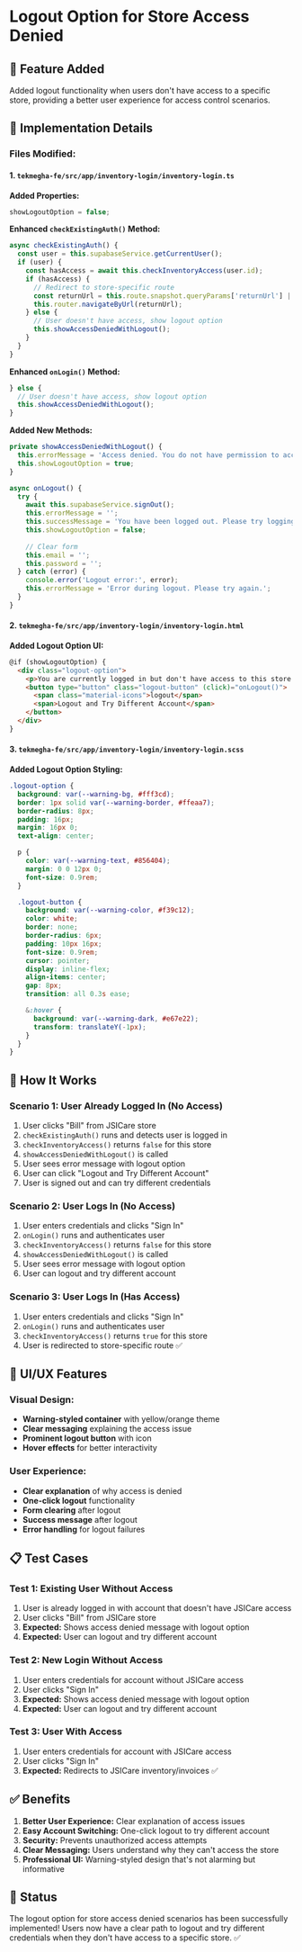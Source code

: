 # Logout Option for Store Access Denied

## 🎯 **Feature Added**

Added logout functionality when users don't have access to a specific store, providing a better user experience for access control scenarios.

## 🔧 **Implementation Details**

### **Files Modified:**

#### **1. `tekmegha-fe/src/app/inventory-login/inventory-login.ts`**

**Added Properties:**
```typescript
showLogoutOption = false;
```

**Enhanced `checkExistingAuth()` Method:**
```typescript
async checkExistingAuth() {
  const user = this.supabaseService.getCurrentUser();
  if (user) {
    const hasAccess = await this.checkInventoryAccess(user.id);
    if (hasAccess) {
      // Redirect to store-specific route
      const returnUrl = this.route.snapshot.queryParams['returnUrl'] || this.getDefaultInventoryRoute();
      this.router.navigateByUrl(returnUrl);
    } else {
      // User doesn't have access, show logout option
      this.showAccessDeniedWithLogout();
    }
  }
}
```

**Enhanced `onLogin()` Method:**
```typescript
} else {
  // User doesn't have access, show logout option
  this.showAccessDeniedWithLogout();
}
```

**Added New Methods:**
```typescript
private showAccessDeniedWithLogout() {
  this.errorMessage = 'Access denied. You do not have permission to access the inventory module for this store.';
  this.showLogoutOption = true;
}

async onLogout() {
  try {
    await this.supabaseService.signOut();
    this.errorMessage = '';
    this.successMessage = 'You have been logged out. Please try logging in with different credentials.';
    this.showLogoutOption = false;
    
    // Clear form
    this.email = '';
    this.password = '';
  } catch (error) {
    console.error('Logout error:', error);
    this.errorMessage = 'Error during logout. Please try again.';
  }
}
```

#### **2. `tekmegha-fe/src/app/inventory-login/inventory-login.html`**

**Added Logout Option UI:**
```html
@if (showLogoutOption) {
  <div class="logout-option">
    <p>You are currently logged in but don't have access to this store.</p>
    <button type="button" class="logout-button" (click)="onLogout()">
      <span class="material-icons">logout</span>
      <span>Logout and Try Different Account</span>
    </button>
  </div>
}
```

#### **3. `tekmegha-fe/src/app/inventory-login/inventory-login.scss`**

**Added Logout Option Styling:**
```scss
.logout-option {
  background: var(--warning-bg, #fff3cd);
  border: 1px solid var(--warning-border, #ffeaa7);
  border-radius: 8px;
  padding: 16px;
  margin: 16px 0;
  text-align: center;

  p {
    color: var(--warning-text, #856404);
    margin: 0 0 12px 0;
    font-size: 0.9rem;
  }

  .logout-button {
    background: var(--warning-color, #f39c12);
    color: white;
    border: none;
    border-radius: 6px;
    padding: 10px 16px;
    font-size: 0.9rem;
    cursor: pointer;
    display: inline-flex;
    align-items: center;
    gap: 8px;
    transition: all 0.3s ease;

    &:hover {
      background: var(--warning-dark, #e67e22);
      transform: translateY(-1px);
    }
  }
}
```

## 🎯 **How It Works**

### **Scenario 1: User Already Logged In (No Access)**
1. User clicks "Bill" from JSICare store
2. `checkExistingAuth()` runs and detects user is logged in
3. `checkInventoryAccess()` returns `false` for this store
4. `showAccessDeniedWithLogout()` is called
5. User sees error message with logout option
6. User can click "Logout and Try Different Account"
7. User is signed out and can try different credentials

### **Scenario 2: User Logs In (No Access)**
1. User enters credentials and clicks "Sign In"
2. `onLogin()` runs and authenticates user
3. `checkInventoryAccess()` returns `false` for this store
4. `showAccessDeniedWithLogout()` is called
5. User sees error message with logout option
6. User can logout and try different account

### **Scenario 3: User Logs In (Has Access)**
1. User enters credentials and clicks "Sign In"
2. `onLogin()` runs and authenticates user
3. `checkInventoryAccess()` returns `true` for this store
4. User is redirected to store-specific route ✅

## 🎨 **UI/UX Features**

### **Visual Design:**
- **Warning-styled container** with yellow/orange theme
- **Clear messaging** explaining the access issue
- **Prominent logout button** with icon
- **Hover effects** for better interactivity

### **User Experience:**
- **Clear explanation** of why access is denied
- **One-click logout** functionality
- **Form clearing** after logout
- **Success message** after logout
- **Error handling** for logout failures

## 📋 **Test Cases**

### **Test 1: Existing User Without Access**
1. User is already logged in with account that doesn't have JSICare access
2. User clicks "Bill" from JSICare store
3. **Expected:** Shows access denied message with logout option
4. **Expected:** User can logout and try different account

### **Test 2: New Login Without Access**
1. User enters credentials for account without JSICare access
2. User clicks "Sign In"
3. **Expected:** Shows access denied message with logout option
4. **Expected:** User can logout and try different account

### **Test 3: User With Access**
1. User enters credentials for account with JSICare access
2. User clicks "Sign In"
3. **Expected:** Redirects to JSICare inventory/invoices ✅

## ✅ **Benefits**

1. **Better User Experience:** Clear explanation of access issues
2. **Easy Account Switching:** One-click logout to try different account
3. **Security:** Prevents unauthorized access attempts
4. **Clear Messaging:** Users understand why they can't access the store
5. **Professional UI:** Warning-styled design that's not alarming but informative

## 🎉 **Status**

The logout option for store access denied scenarios has been successfully implemented! Users now have a clear path to logout and try different credentials when they don't have access to a specific store. ✅

